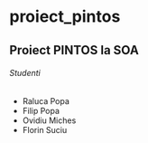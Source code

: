 # proiect_pintos

## Proiect PINTOS la SOA

###### Studenti

- Raluca Popa
- Filip Popa
- Ovidiu Miches
- Florin Suciu

